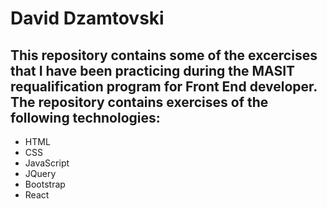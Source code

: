 # David Dzamtovski
## This repository contains some of the excercises that I have been practicing during the MASIT requalification program for Front End developer. The repository contains exercises of the following technologies: 
- HTML
- CSS
- JavaScript
- JQuery
- Bootstrap
- React